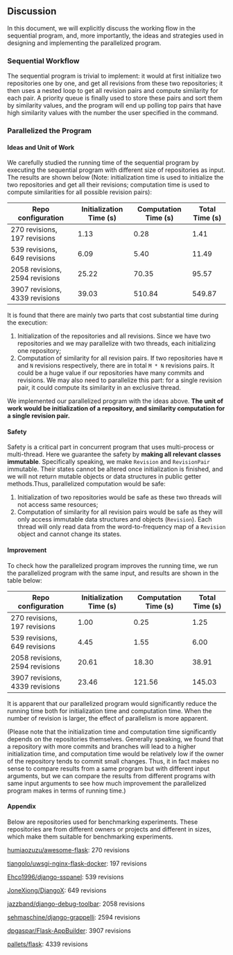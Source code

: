 ## Discussion

In this document, we will explicitly discuss the working flow in the sequential program, and, more importantly, the ideas and strategies used in designing and implementing the parallelized program.

### Sequential Workflow

The sequential program is trivial to implement: it would at first initialize two repositories one by one, and get all revisions from these two repositories; it then uses a nested loop to get all revision pairs and compute similarity for each pair. A priority queue is finally used to store these pairs and sort them by similarity values, and the program will end up polling top pairs that have high similarity values with the number the user specified in the command.

### Parallelized the Program

#### Ideas and Unit of Work

We carefully studied the running time of the sequential program by executing the sequential program with different size of repositories as input. The results are shown below (Note: initialization time is used to initialize the two repositories and get all their revisions; computation time is used to compute similarities for all possible revision pairs):

| Repo configuration             | Initialization Time (s) | Computation Time (s) | Total Time (s) |
|--------------------------------|------------------------|----------------------|----------------|
| 270 revisions, 197 revisions | 1.13                   | 0.28                | 1.41           |
| 539 revisions, 649 revisions | 6.09                   | 5.40                 | 11.49           |
| 2058 revisions, 2594 revisions | 25.22                  | 70.35                 |  95.57|
| 3907 revisions, 4339 revisions | 39.03                  | 510.84               | 549.87         |

It is found that there are mainly two parts that cost substantial time during the execution:

1. Initialization of the repositories and all revisions. Since we have two repositories and we may parallelize with two threads, each initializing one repository;
2. Computation of similarity for all revision pairs. If two repositories have `M` and `N` revisions respectively, there are in total `M * N` revisions pairs. It could be a huge value if our repositories have many commits and revisions. We may also need to parallelize this part: for a single revision pair, it could compute its similarity in an exclusive thread. 

We implemented our parallelized program with the ideas above. **The unit of work would be initialization of a repository, and similarity computation for a single revision pair.**


#### Safety

Safety is a critical part in concurrent program that uses multi-process or multi-thread. Here we guarantee the safety by **making all relevant classes immutable**. Specifically speaking, we make `Revision` and `RevisionPair` immutable. Their states cannot be altered once initialization is finished, and we will not return mutable objects or data structures in public getter methods.Thus, parallelized computation would be safe:

1. Initialization of two repositories would be safe as these two threads will not access same resources;
2. Computation of similarity for all revision pairs would be safe as they will only access immutable data structures and objects (`Revision`). Each thread will only read data from the word-to-frequency map of a `Revision` object and cannot change its states.

#### Improvement

To check how the parallelized program improves the running time, we run the parallelized program with the same input, and results are shown in the table below:

| Repo configuration             | Initialization Time (s) | Computation Time (s) | Total Time (s) |
|--------------------------------|------------------------|----------------------|----------------|
| 270 revisions, 197 revisions | 1.00                   | 0.25                 | 1.25           |
| 539 revisions, 649 revisions | 4.45                   | 1.55                 | 6.00           |
| 2058 revisions, 2594 revisions | 20.61                   | 18.30                 | 38.91           |
| 3907 revisions, 4339 revisions | 23.46                  | 121.56               | 145.03         |


It is apparent that our parallelized program would significantly reduce the running time both for initialization time and computation time. When the number of revision is larger, the effect of parallelism is more apparent.

(Please note that the initialization time and computation time significantly depends on the repositories themselves. Generally speaking, we found that a repository with more commits and branches will lead to a higher initialization time, and computation time would be relatively low if the owner of the repository tends to commit small changes. Thus, it in fact makes no sense to compare results from a same program but with different input arguments, but we can compare the results from different programs with same input arguments to see how much improvement the parallelized program makes in terms of running time.)

#### Appendix

Below are repositories used for benchmarking experiments. These repositories are from different owners or projects and different in sizes, which make them suitable for benchmarking experiments.

[humiaozuzu/awesome-flask](https://github.com/humiaozuzu/awesome-flask): 270 revisions

[tiangolo/uwsgi-nginx-flask-docker](https://github.com/tiangolo/uwsgi-nginx-flask-docker): 197 revisions

[Ehco1996/django-sspanel](https://github.com/Ehco1996/django-sspanel): 539 revisions

[JoneXiong/DjangoX](https://github.com/JoneXiong/DjangoX): 649 revisions

[jazzband/django-debug-toolbar](https://github.com/jazzband/django-debug-toolbar): 2058 revisions

[sehmaschine/django-grappelli](https://github.com/sehmaschine/django-grappelli): 2594 revisions

[dpgaspar/Flask-AppBuilder](https://github.com/dpgaspar/Flask-AppBuilder): 3907 revisions

[pallets/flask](https://github.com/pallets/flask): 4339 revisions




